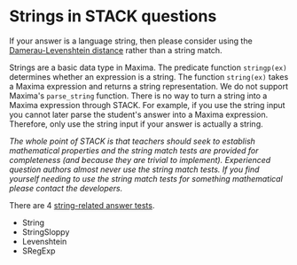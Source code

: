 # Strings in STACK questions

If your answer is a language string, then please consider using the [Damerau-Levenshtein distance](../Topics/Levenshtein_distance.md) rather than a string match.

Strings are a basic data type in Maxima.  The predicate function `stringp(ex)` determines whether an expression is a string.  The function `string(ex)` takes a Maxima expression and returns a string representation.  We do not support Maxima's `parse_string` function.  There is no way to turn a string into a Maxima expression through STACK.  For example, if you use the string input you cannot later parse the student's answer into a Maxima expression.  Therefore, only use the string input if your answer is actually a string.

_The whole point of STACK is that teachers should seek to establish mathematical properties and the string match tests are provided for completeness (and because they are trivial to implement).  Experienced question authors almost never use the string match tests.  If you find yourself needing to use the string match tests for something mathematical please contact the developers._

There are 4 [string-related answer tests](../Authoring/Answer_Tests/String.md).

* String
* StringSloppy
* Levenshtein
* SRegExp
